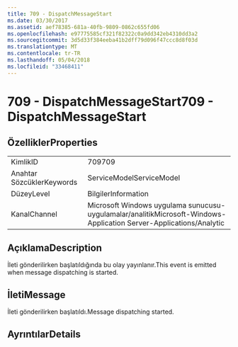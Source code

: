 ```yaml
---
title: 709 - DispatchMessageStart
ms.date: 03/30/2017
ms.assetid: aef78385-681a-40fb-9809-0862c655fd06
ms.openlocfilehash: e97775585cf321f82322c0a9dd342eb4310dd3a2
ms.sourcegitcommit: 3d5d33f384eeba41b2dff79d096f47ccc8d8f03d
ms.translationtype: MT
ms.contentlocale: tr-TR
ms.lasthandoff: 05/04/2018
ms.locfileid: "33468411"
---
```

# <a name="709---dispatchmessagestart"></a><span data-ttu-id="6f507-102">709 - DispatchMessageStart</span><span class="sxs-lookup"><span data-stu-id="6f507-102">709 - DispatchMessageStart</span></span>
## <a name="properties"></a><span data-ttu-id="6f507-103">Özellikler</span><span class="sxs-lookup"><span data-stu-id="6f507-103">Properties</span></span>  
  
|||  
|-|-|  
|<span data-ttu-id="6f507-104">Kimlik</span><span class="sxs-lookup"><span data-stu-id="6f507-104">ID</span></span>|<span data-ttu-id="6f507-105">709</span><span class="sxs-lookup"><span data-stu-id="6f507-105">709</span></span>|  
|<span data-ttu-id="6f507-106">Anahtar Sözcükler</span><span class="sxs-lookup"><span data-stu-id="6f507-106">Keywords</span></span>|<span data-ttu-id="6f507-107">ServiceModel</span><span class="sxs-lookup"><span data-stu-id="6f507-107">ServiceModel</span></span>|  
|<span data-ttu-id="6f507-108">Düzey</span><span class="sxs-lookup"><span data-stu-id="6f507-108">Level</span></span>|<span data-ttu-id="6f507-109">Bilgiler</span><span class="sxs-lookup"><span data-stu-id="6f507-109">Information</span></span>|  
|<span data-ttu-id="6f507-110">Kanal</span><span class="sxs-lookup"><span data-stu-id="6f507-110">Channel</span></span>|<span data-ttu-id="6f507-111">Microsoft Windows uygulama sunucusu-uygulamalar/analitik</span><span class="sxs-lookup"><span data-stu-id="6f507-111">Microsoft-Windows-Application Server-Applications/Analytic</span></span>|  
  
## <a name="description"></a><span data-ttu-id="6f507-112">Açıklama</span><span class="sxs-lookup"><span data-stu-id="6f507-112">Description</span></span>  
 <span data-ttu-id="6f507-113">İleti gönderilirken başlatıldığında bu olay yayınlanır.</span><span class="sxs-lookup"><span data-stu-id="6f507-113">This event is emitted when message dispatching is started.</span></span>  
  
## <a name="message"></a><span data-ttu-id="6f507-114">İleti</span><span class="sxs-lookup"><span data-stu-id="6f507-114">Message</span></span>  
 <span data-ttu-id="6f507-115">İleti gönderilirken başlatıldı.</span><span class="sxs-lookup"><span data-stu-id="6f507-115">Message dispatching started.</span></span>  
  
## <a name="details"></a><span data-ttu-id="6f507-116">Ayrıntılar</span><span class="sxs-lookup"><span data-stu-id="6f507-116">Details</span></span>
